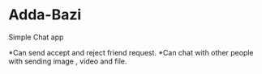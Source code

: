 # Adda-Bazi
Simple Chat app

*Can send accept and reject friend request.
*Can chat with other people with sending image , video and file.

